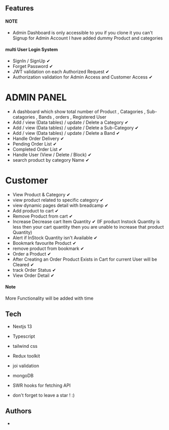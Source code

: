  
 
 

## Features

#### NOTE
 - Admin Dashboard is only accessible to you if you clone it you can't Signup for Admin Account I have added dummy Product and categories 


#### multi User Login System
- SignIn / SignUp ✔
- Forget Password ✔
- JWT validation on each Authorized Request ✔
- Authorization validation for Admin Access and Customer Access ✔

# ADMIN PANEL

 - A dashboard  which show total number of Product , Catagories , Sub-catagories , Bands , orders , Registered User
 - Add / view (Data tables) / update / Delete a Category ✔
 - Add / view (Data tables) / update / Delete a Sub-Category ✔
 - Add / view (Data tables) / update / Delete a Band ✔
 - Handle Order Delivery  ✔
 - Pending Order  List ✔
 - Completed Order List ✔
 - Handle User (View / Delete / Block) ✔
 - search product by category Name ✔
 

# Customer
- View Product & Category ✔
- view product related to specific category ✔
- view dynamic pages detail with breadcamp ✔
- Add product to cart ✔
- Remove Product from cart ✔
- Increase Decrease cart Item  Quantity ✔ (IF product Instock Quantity is less then your cart quantity then you are unable to  increase that product Quantity)
- Alert if InStock Quantity isn't Available ✔
- Bookmark favourite Product ✔
- remove product from bookmark ✔
- Order a Product ✔
- After Creating an Order Product Exists in Cart for current User will be Cleared ✔
- track Order Status ✔
- View Order Detail ✔

#### Note 
More Functionality will be added with time



## Tech
- Nextjs 13
- Typescript
- tailwind css
- Redux toolkit
- joi validation
- mongoDB
- SWR hooks for fetching API 
 
 
 - don't forget to leave a star ! :)

## Authors

-